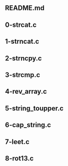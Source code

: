 ## README.md
## 0-strcat.c
## 1-strncat.c
## 2-strncpy.c
## 3-strcmp.c
## 4-rev_array.c
## 5-string_toupper.c
## 6-cap_string.c
## 7-leet.c
## 8-rot13.c
